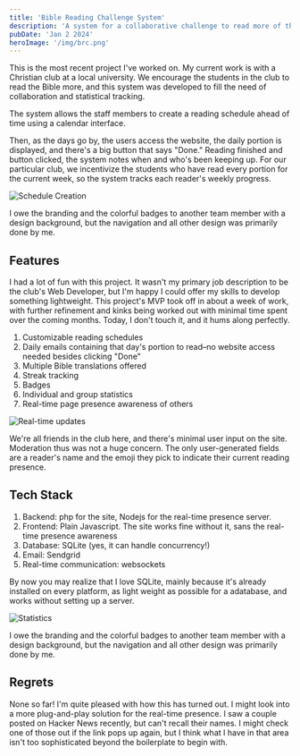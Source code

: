 ```yaml
---
title: 'Bible Reading Challenge System'
description: 'A system for a collaborative challenge to read more of the Bible.'
pubDate: 'Jan 2 2024'
heroImage: '/img/brc.png'
---
```

This is the most recent project I've worked on. My current work is with a Christian club at a local university. We encourage the students in the club to read the Bible more, and this system was developed to fill the need of collaboration and statistical tracking.

The system allows the staff members to create a reading schedule ahead of time using a calendar interface.

Then, as the days go by, the users access the website, the daily portion is displayed, and there's a big button that says "Done." Reading finished and button clicked, the system notes when and who's been keeping up. For our particular club, we incentivize the students who have read every portion for the current week, so the system tracks each reader's weekly progress.

![Schedule Creation](/img/brc-calendar.gif)

I owe the branding and the colorful badges to another team member with a design background, but the navigation and all other design was primarily done by me.

## Features

I had a lot of fun with this project. It wasn't my primary job description to be the club's Web Developer, but I'm happy I could offer my skills to develop something lightweight. This project's MVP took off in about a week of work, with further refinement and kinks being worked out with minimal time spent over the coming months. Today, I don't touch it, and it hums along perfectly.

1. Customizable reading schedules
2. Daily emails containing that day's portion to read–no website access needed besides clicking "Done"
3. Multiple Bible translations offered
4. Streak tracking
5. Badges
6. Individual and group statistics
7. Real-time page presence awareness of others

![Real-time updates](/img/brc-rt.gif)

We're all friends in the club here, and there's minimal user input on the site. Moderation thus was not a huge concern. The only user-generated fields are a reader's name and the emoji they pick to indicate their current reading presence.

## Tech Stack

1. Backend: php for the site, Nodejs for the real-time presence server.
2. Frontend: Plain Javascript. The site works fine without it, sans the real-time presence awareness
3. Database: SQLite (yes, it can handle concurrency!)
4. Email: Sendgrid
5. Real-time communication: websockets

By now you may realize that I love SQLite, mainly because it's already installed on every platform, as light weight as possible for a adatabase, and works without setting up a server.

![Statistics](/img/brc-statistics.gif)

I owe the branding and the colorful badges to another team member with a design background, but the navigation and all other design was primarily done by me.

## Regrets

None so far! I'm quite pleased with how this has turned out. I might look into a more plug-and-play solution for the real-time presence. I saw a couple posted on Hacker News recently, but can't recall their names. I might check one of those out if the link pops up again, but I think what I have in that area isn't too sophisticated beyond the boilerplate to begin with.

